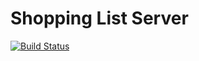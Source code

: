 # Shopping List Server

[![Build Status](https://travis-ci.org/alwold/ShoppingListServer.svg?branch=master)](https://travis-ci.org/alwold/ShoppingListServer)
